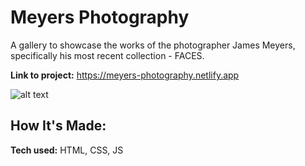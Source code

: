 # Meyers Photography
A gallery to showcase the works of the photographer James Meyers, specifically his most recent collection - FACES.

**Link to project:** https://meyers-photography.netlify.app

![alt text](https://github.com/jennaly/meyers-photography/blob/main/images/meyers-photography.gif?raw=true)

## How It's Made:

**Tech used:** HTML, CSS, JS



